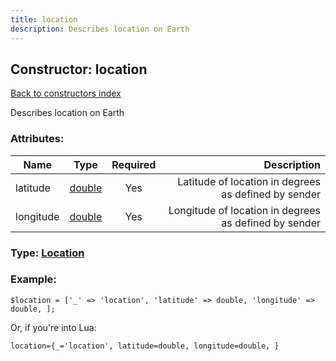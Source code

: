```yaml
---
title: location
description: Describes location on Earth
---
```

## Constructor: location  
[Back to constructors index](index.md)



Describes location on Earth

### Attributes:

| Name     |    Type       | Required | Description |
|----------|:-------------:|:--------:|------------:|
|latitude|[double](../types/double.md) | Yes|Latitude of location in degrees as defined by sender|
|longitude|[double](../types/double.md) | Yes|Longitude of location in degrees as defined by sender|



### Type: [Location](../types/Location.md)


### Example:

```
$location = ['_' => 'location', 'latitude' => double, 'longitude' => double, ];
```  

Or, if you're into Lua:  


```
location={_='location', latitude=double, longitude=double, }

```


